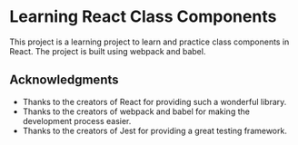 # Learning React Class Components

This project is a learning project to learn and practice class components in React. The project is built using webpack and babel.

## Acknowledgments

- Thanks to the creators of React for providing such a wonderful library.
- Thanks to the creators of webpack and babel for making the development process easier.
- Thanks to the creators of Jest for providing a great testing framework.
